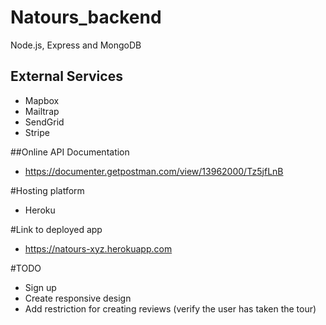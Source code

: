 # Natours_backend
Node.js, Express and MongoDB

## External Services

* Mapbox
* Mailtrap
* SendGrid
* Stripe

##Online API Documentation

* https://documenter.getpostman.com/view/13962000/Tz5jfLnB

#Hosting platform 

* Heroku

#Link to deployed app

* https://natours-xyz.herokuapp.com

#TODO

* Sign up
* Create responsive design
* Add restriction for creating reviews (verify the user has taken the tour)




